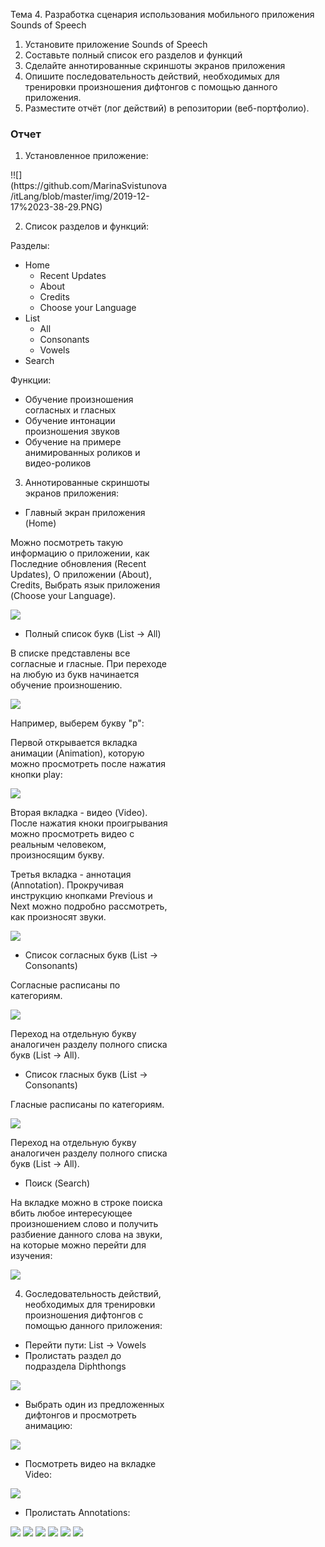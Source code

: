 Тема 4. Разработка сценария использования мобильного приложения Sounds of Speech
1. Установите приложение Sounds of Speech
2. Составьте полный список его разделов и функций
3. Сделайте аннотированные скриншоты экранов приложения
4. Опишите последовательность действий, необходимых для тренировки
произношения дифтонгов с помощью данного приложения.
5. Разместите отчёт (лог действий) в репозитории (веб-портфолио).

### Отчет

1. Установленное приложение:

<div style="width:50%">!![](https://github.com/MarinaSvistunova/itLang/blob/master/img/2019-12-17%2023-38-29.PNG)<div>

2. Список разделов и функций:

Разделы:

- Home
  - Recent Updates
  - About
  - Credits
  - Choose your Language
- List
  - All
  - Consonants
  - Vowels
- Search

Функции:

- Обучение произношения согласных и гласных
- Обучение интонации произношения звуков
- Обучение на примере анимированных роликов и видео-роликов

3. Аннотированные скриншоты экранов приложения:

- Главный экран приложения (Home)

Можно посмотреть такую информацию о приложении, как Последние обновления (Recent Updates), О приложении (About), Credits, Выбрать язык приложения (Choose your Language).

![](https://github.com/MarinaSvistunova/itLang/blob/master/img/2019-12-17%2023-11-48.PNG)

- Полный список букв (List -> All)

В списке представлены все согласные и гласные. При переходе на любую из букв начинается обучение произношению. 

![](https://github.com/MarinaSvistunova/itLang/blob/master/img/2019-12-17%2023-11-56.PNG)

Например, выберем букву "p":

Первой открывается вкладка анимации (Animation), которую можно просмотреть после нажатия кнопки play:

![](https://github.com/MarinaSvistunova/itLang/blob/master/img/2019-12-17%2023-12-03.PNG)

Вторая вкладка - видео (Video). После нажатия кноки проигрывания можно просмотреть видео с реальным человеком, произносящим букву.

Третья вкладка - аннотация (Annotation). Прокручивая инструкцию кнопками Previous и Next можно подробно рассмотреть, как произносят звуки.

![](https://github.com/MarinaSvistunova/itLang/blob/master/img/2019-12-17%2023-12-14.PNG)

- Список согласных букв (List -> Consonants)

Согласные расписаны по категориям.

![](https://github.com/MarinaSvistunova/itLang/blob/master/img/2019-12-17%2023-12-55.PNG)

Переход на отдельную букву аналогичен разделу полного списка букв (List -> All).

- Список гласных букв (List -> Consonants)

Гласные расписаны по категориям.

![](https://github.com/MarinaSvistunova/itLang/blob/master/img/2019-12-17%2023-13-01.PNG)

Переход на отдельную букву аналогичен разделу полного списка букв (List -> All).

- Поиск (Search)

На вкладке можно в строке поиска вбить любое интересующее произношением слово и получить разбиение данного слова на звуки, на которые можно перейти для изучения:

![](https://github.com/MarinaSvistunova/itLang/blob/master/img/2019-12-17%2023-15-03.PNG)

4. Gоследовательность действий, необходимых для тренировки произношения дифтонгов с помощью данного приложения:

- Перейти пути: List -> Vowels
- Пролистать раздел до подраздела Diphthongs

![](https://github.com/MarinaSvistunova/itLang/blob/master/img/2019-12-17%2023-13-14.PNG)

- Выбрать один из предложенных дифтонгов и просмотреть анимацию:

![](https://github.com/MarinaSvistunova/itLang/blob/master/img/2019-12-17%2023-13-23.PNG)

- Посмотреть видео на вкладке Video:

![](https://github.com/MarinaSvistunova/itLang/blob/master/img/2019-12-17%2023-13-27.PNG)

- Пролистать Annotations:

![](https://github.com/MarinaSvistunova/itLang/blob/master/img/2019-12-17%2023-13-31.PNG)
![](https://github.com/MarinaSvistunova/itLang/blob/master/img/2019-12-17%2023-13-37.PNG)
![](https://github.com/MarinaSvistunova/itLang/blob/master/img/2019-12-17%2023-13-40.PNG)
![](https://github.com/MarinaSvistunova/itLang/blob/master/img/2019-12-17%2023-13-43.PNG)
![](https://github.com/MarinaSvistunova/itLang/blob/master/img/2019-12-17%2023-13-46.PNG)
![](https://github.com/MarinaSvistunova/itLang/blob/master/img/2019-12-17%2023-13-50.PNG)
